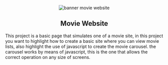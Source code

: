 <p align="center">
  <img src="https://user-images.githubusercontent.com/60229777/150231126-c63f01ca-8ae6-4cae-aea2-93102e615ed0.png" alt="banner movie website">
</p>

<h2 align="center">
  Movie Website
</h2>

This project is a basic page that simulates one of a movie site, in this project you want to highlight how to create a basic site where you can view movie lists, also highlight the use of javascript to create the movie carousel. the carousel works by means of javascript, this is the one that allows the correct operation on any size of screens.
